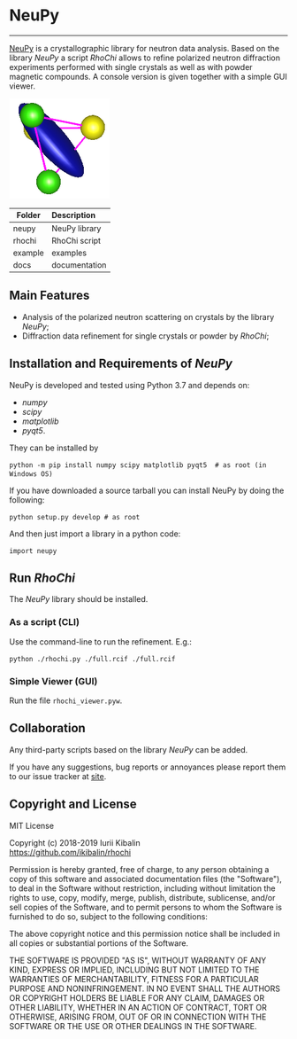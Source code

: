# NeuPy 
***

[NeuPy] is a crystallographic library for neutron data analysis. Based on the library *NeuPy* a script *RhoChi* allows to refine polarized neutron diffraction experiments performed with single crystals as well as with powder magnetic compounds. A console version is given together with a simple GUI viewer. 

<img src="rhochi/f_icon/smm.PNG">



 Folder    |  Description
 -----     |  :--------
 neupy     |  NeuPy library 
 rhochi    |  RhoChi script 
 example   |  examples
 docs      |  documentation

## Main Features


 - Analysis of the polarized neutron scattering on crystals by the library *NeuPy*;
 - Diffraction data refinement for single crystals or powder by *RhoChi*;
 
## Installation and Requirements of *NeuPy*

NeuPy is developed and tested using Python 3.7 and depends on:

- *numpy* 
- *scipy*
- *matplotlib*
- *pyqt5*.

They can be installed by
```
python -m pip install numpy scipy matplotlib pyqt5  # as root (in Windows OS)
```

If you have downloaded a source tarball you can install NeuPy by doing the following:
```
python setup.py develop # as root 
```

And then just import a library in a python code:
```
import neupy
```


## Run *RhoChi*

The *NeuPy* library should be installed.

### As a script (CLI) 
Use the command-line to run the refinement. E.g.:
```
python ./rhochi.py ./full.rcif ./full.rcif
```

### Simple Viewer (GUI) 
Run the file `rhochi_viewer.pyw`.

## Collaboration

Any third-party scripts based on the library *NeuPy* can be added.

If you have any suggestions, bug reports or annoyances please report them to our issue tracker at [site][NeuPy].

## Copyright and License

MIT License

Copyright (c) 2018-2019 Iurii Kibalin   
https://github.com/ikibalin/rhochi

Permission is hereby granted, free of charge, to any person obtaining a copy
of this software and associated documentation files (the "Software"), to deal
in the Software without restriction, including without limitation the rights
to use, copy, modify, merge, publish, distribute, sublicense, and/or sell
copies of the Software, and to permit persons to whom the Software is
furnished to do so, subject to the following conditions:

The above copyright notice and this permission notice shall be included in all
copies or substantial portions of the Software.

THE SOFTWARE IS PROVIDED "AS IS", WITHOUT WARRANTY OF ANY KIND, EXPRESS OR
IMPLIED, INCLUDING BUT NOT LIMITED TO THE WARRANTIES OF MERCHANTABILITY,
FITNESS FOR A PARTICULAR PURPOSE AND NONINFRINGEMENT. IN NO EVENT SHALL THE
AUTHORS OR COPYRIGHT HOLDERS BE LIABLE FOR ANY CLAIM, DAMAGES OR OTHER
LIABILITY, WHETHER IN AN ACTION OF CONTRACT, TORT OR OTHERWISE, ARISING FROM,
OUT OF OR IN CONNECTION WITH THE SOFTWARE OR THE USE OR OTHER DEALINGS IN THE
SOFTWARE.

[NeuPy]: https://github.com/ikibalin/neupy "GitHub link on NeuPy"